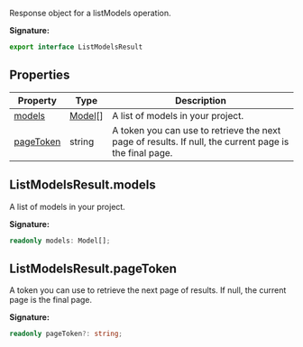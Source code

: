 Response object for a listModels operation.

<b>Signature:</b>

```typescript
export interface ListModelsResult 
```

## Properties

|  Property | Type | Description |
|  --- | --- | --- |
|  [models](./firebase-admin.machine-learning.listmodelsresult.md#listmodelsresultmodels) | [Model](./firebase-admin.machine-learning.model.md#model_class)<!-- -->\[\] | A list of models in your project. |
|  [pageToken](./firebase-admin.machine-learning.listmodelsresult.md#listmodelsresultpagetoken) | string | A token you can use to retrieve the next page of results. If null, the current page is the final page. |

## ListModelsResult.models

A list of models in your project.

<b>Signature:</b>

```typescript
readonly models: Model[];
```

## ListModelsResult.pageToken

A token you can use to retrieve the next page of results. If null, the current page is the final page.

<b>Signature:</b>

```typescript
readonly pageToken?: string;
```
